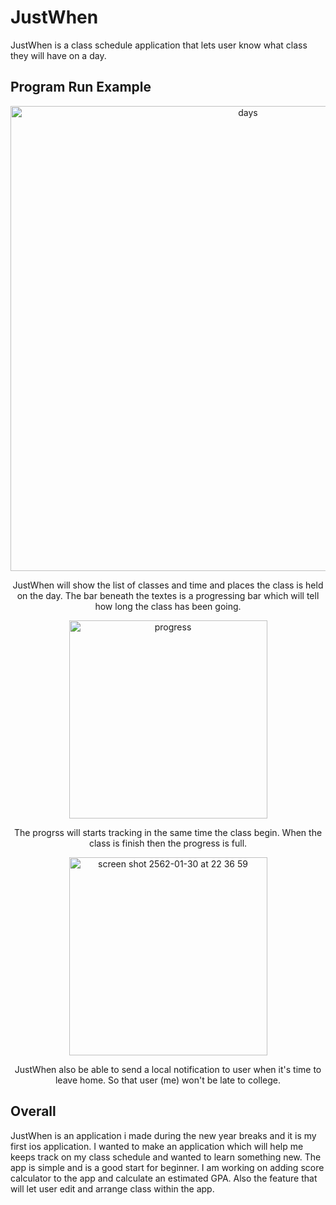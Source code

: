 # JustWhen
JustWhen is a class schedule application that lets user know what class they will have on a day.

## Program Run Example
<p align="center">
  <img width="744" alt="days" src="https://user-images.githubusercontent.com/47117776/51991421-a53b2580-24dd-11e9-914f-e74f5e04b6ec.png">
<p align="center">JustWhen will show the list of classes and time and places the class is held on the day. The bar beneath the textes is a progressing bar which will tell how long the class has been going.</p>

<p align="center">
  <img width="317" alt="progress" src="https://user-images.githubusercontent.com/47117776/51992231-38288f80-24df-11e9-9efd-4bc522ce8b71.png">
<p align="center">The progrss will starts tracking in the same time the class begin. When the class is finish then the progress is full.</p>

<p align="center">
  <img width="317" alt="screen shot 2562-01-30 at 22 36 59" src="https://user-images.githubusercontent.com/47117776/51992466-9e151700-24df-11e9-8ee7-f822b64df203.png">
<p align="center">JustWhen also be able to send a local notification to user when it's time to leave home. So that user (me) won't be late to college.</p>

## Overall
JustWhen is an application i made during the new year breaks and it is my first ios application. I wanted to make an application which will help me keeps track on my class schedule and wanted to learn something new. The app is simple and is a good start for beginner. I am working on adding score calculator to the app and calculate an estimated GPA. Also the feature that will let user edit and arrange class within the app.


